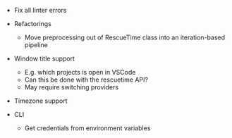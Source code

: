 * Fix all linter errors

* Refactorings
    * Move preprocessing out of RescueTime class into an iteration-based pipeline

* Window title support
    * E.g. which projects is open in VSCode
    * Can this be done with the rescuetime API?
    * May require switching providers

* Timezone support

* CLI
    * Get credentials from environment variables 
